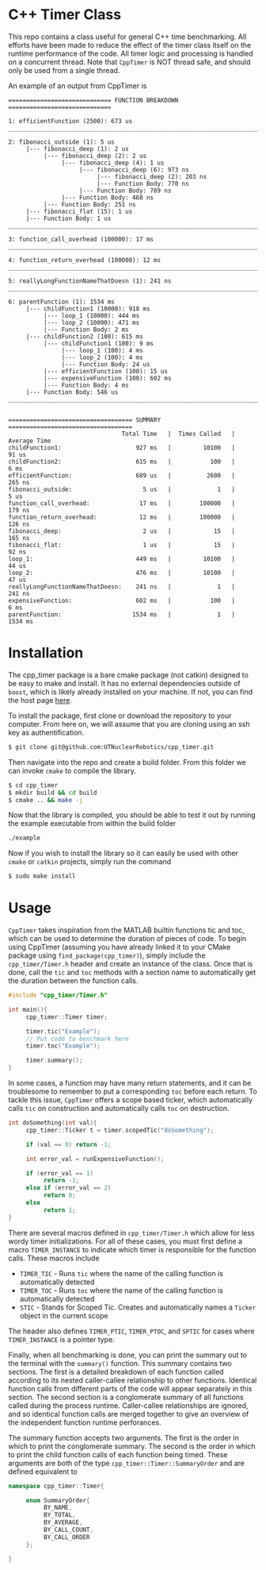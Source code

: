 # C++ Timer Class
This repo contains a class useful for general C++ time benchmarking. All efforts have been made to reduce the effect of the timer class itself on the runtime performance of the code. All timer logic and processing is handled on a concurrent thread. Note that `CppTimer` is NOT thread safe, and should only be used from a single thread.

An example of an output from CppTimer is

~~~
============================= FUNCTION BREAKDOWN =============================

1: efficientFunction (2500): 673 us
______________________________________________________________________________

2: fibonacci_outside (1): 5 us
     |--- fibonacci_deep (1): 2 us
          |--- fibonacci_deep (2): 2 us
               |--- fibonacci_deep (4): 1 us
                    |--- fibonacci_deep (6): 973 ns
                         |--- fibonacci_deep (2): 203 ns
                         |--- Function Body: 770 ns
                    |--- Function Body: 789 ns
               |--- Function Body: 468 ns
          |--- Function Body: 251 ns
     |--- fibonacci_flat (15): 1 us
     |--- Function Body: 1 us
______________________________________________________________________________

3: function_call_overhead (100000): 17 ms
______________________________________________________________________________

4: function_return_overhead (100000): 12 ms
______________________________________________________________________________

5: reallyLongFunctionNameThatDoesn (1): 241 ns
______________________________________________________________________________

6: parentFunction (1): 1534 ms
     |--- childFunction1 (10000): 918 ms
          |--- loop_1 (10000): 444 ms
          |--- loop_2 (10000): 471 ms
          |--- Function Body: 2 ms
     |--- childFunction2 (100): 615 ms
          |--- childFunction1 (100): 9 ms
               |--- loop_1 (100): 4 ms
               |--- loop_2 (100): 4 ms
               |--- Function Body: 24 us
          |--- efficientFunction (100): 15 us
          |--- expensiveFunction (100): 602 ms
          |--- Function Body: 4 ms
     |--- Function Body: 546 us
______________________________________________________________________________


=================================== SUMMARY ===================================
                                Total Time   |  Times Called   |   Average Time
childFunction1:                     927 ms   |         10100   |          91 us
childFunction2:                     615 ms   |           100   |           6 ms
efficientFunction:                  689 us   |          2600   |         265 ns
fibonacci_outside:                    5 us   |             1   |           5 us
function_call_overhead:              17 ms   |        100000   |         179 ns
function_return_overhead:            12 ms   |        100000   |         126 ns
fibonacci_deep:                       2 us   |            15   |         165 ns
fibonacci_flat:                       1 us   |            15   |          92 ns
loop_1:                             449 ms   |         10100   |          44 us
loop_2:                             476 ms   |         10100   |          47 us
reallyLongFunctionNameThatDoesn:    241 ns   |             1   |         241 ns
expensiveFunction:                  602 ms   |           100   |           6 ms
parentFunction:                    1534 ms   |             1   |        1534 ms
~~~

# Installation
The cpp_timer package is a bare cmake package (not catkin) designed to be easy to make and install. It has no external dependencies outside of `boost`, which is likely already installed on your machine. If not, you can find the host page <a href = https://www.boost.org/ >here</a>.

To install the package, first clone or download the repository to your computer. From here on, we will assume that you are cloning using an ssh key as authentification. 

```bash
$ git clone git@github.com:UTNuclearRobotics/cpp_timer.git
```

Then navigate into the repo and create a build folder. From this folder we can invoke `cmake` to compile the library.

```bash
$ cd cpp_timer
$ mkdir build && cd build
$ cmake .. && make -j
```

Now that the library is compiled, you should be able to test it out by running the example executable from within the build folder

```bash
./example
```

Now if you wish to install the library so it can easily be used with other `cmake` or `catkin` projects, simply run the command

```bash
$ sudo make install 
```

# Usage
`CppTimer` takes inspiration from the MATLAB builtin functions tic and toc, which can be used to determine the duration of pieces of code. To begin using CppTimer (assuming you have already linked it to your CMake package using `find_package(cpp_timer)`), simply include the `cpp_timer/Timer.h` header and create an instance of the class. Once that is done, call the `tic` and `toc` methods with a section name to automatically get the duration between the function calls.

```c++
#include "cpp_timer/Timer.h"

int main(){
     cpp_timer::Timer timer;

     timer.tic("Example");
     // Put code to benchmark here
     timer.toc("Example");

     timer.summary();
}
```

In some cases, a function may have many return statements, and it can be troublesome to remember to put a corresponding `toc` before each return. To tackle this issue, `CppTimer` offers a scope based ticker, which automatically calls `tic` on construction and automatically calls `toc` on destruction.

```c++
int doSomething(int val){
     cpp_timer::Ticker t = timer.scopedTic("doSomething");

     if (val == 0) return -1;

     int error_val = runExpensiveFunction();

     if (error_val == 1)
          return -1;
     else if (error_val == 2)
          return 0;
     else
          return 1;
}
```

There are several macros defined in `cpp_timer/Timer.h` which allow for less wordy timer initializations. For all of these cases, you must first define a macro `TIMER_INSTANCE` to indicate which timer is responsible for the function calls. These macros include

* `TIMER_TIC` - Runs `tic` where the name of the calling function is automatically detected
* `TIMER_TOC` - Runs `toc` where the name of the calling function is automatically detected
* `STIC` - Stands for Scoped Tic. Creates and automatically names a `Ticker` object in the current scope

The header also defines `TIMER_PTIC`, `TIMER_PTOC`, and `SPTIC` for cases where `TIMER_INSTANCE` is a pointer type.

Finally, when all benchmarking is done, you can print the summary out to the terminal with the `summary()` function. This summary contains two sections. The first is a detailed breakdown of each function called according to its nested caller-callee relationship to other functions. Identical function calls from different parts of the code will appear separately in this section. The second section is a conglomerate summary of all functions called during the process runtime. Caller-callee relationships are ignored, and so identical function calls are merged together to give an overview of the independent function runtime perforances.

The summary function accepts two arguments. The first is the order in which to print the conglomerate summary. The second is the order in which to print the child function calls of each function being timed. These arguments are both of the type `cpp_timer::Timer::SummaryOrder` and are defined equivalent to

```c++
namespace cpp_timer::Timer{

     enum SummaryOrder{
          BY_NAME,
          BY_TOTAL,
          BY_AVERAGE,
          BY_CALL_COUNT,
          BY_CALL_ORDER
     };

}
```